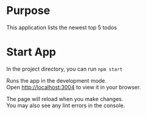 # Purpose
This application lists the newest top 5 todos

# Start App

In the project directory, you can run `npm start`

Runs the app in the development mode.\
Open [http://localhost:3004](http://localhost:3004) to view it in your browser.

The page will reload when you make changes.\
You may also see any lint errors in the console.